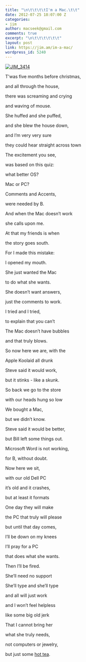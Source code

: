 ```yaml
---
title: "\n\t\t\t\tI'm a Mac.\t\t"
date: 2012-07-25 18:07:00 Z
categories:
- jim
author: macseek@gmail.com
comments: true
excerpt: "\n\t\t\t\t\t\t"
layout: post
link: https://jim.am/im-a-mac/
wordpress_id: 5240
---
```


[![JIM_3414](http://jim.am/images/2012/07/JIM_3414.jpg)](http://jim.am/images/2012/07/JIM_3414.jpg)




T’was five months before christmas,  

and all through the house,  

there was screaming and crying  

and waving of mouse.




She huffed and she puffed,  

and she blew the house down,  

and I’m very very sure  

they could hear straight across town




The excitement you see,  

was based on this quiz:  

what better OS?  

Mac or PC?




Comments and Accents,  

were needed by B.  

And when the Mac doesn’t work  

she calls upon me.




At that my friends is when  

the story goes south.  

For I made this mistake:  

I opened my mouth.




She just wanted the Mac  

to do what she wants.  

She doesn’t want answers,  

just the comments to work.




I tried and I tried,  

to explain that you can’t  

The Mac doesn’t have bubbles  

and that truly blows.




So now here we are, with the  

Apple Koolaid all drunk  

Steve said it would work,  

but it stinks - like a skunk.




So back we go to the store  

with our heads hung so low  

We bought a Mac,  

but we didn’t know.




Steve said it would be better,  

but Bill left some things out.  

Microsoft Word is not working,  

for B, without doubt.




Now here we sit,  

with our old Dell PC  

it’s old and it crashes,  

but at least it formats




One day they will make  

the PC that truly will please  

but until that day comes,  

I’ll be down on my knees




I’ll pray for a PC  

that does what she wants.  

Then I’ll be fired.  

She’ll need no support




She’ll type and she’ll type  

and all will just work  

and I won’t feel helpless  

like some big old jerk




That I cannot bring her  

what she truly needs,  

not computers or jewelry,  

but just some [hot tea](http://jim.am/a-story-about-tea/).


		
